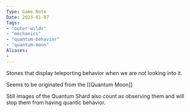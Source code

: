 ```yaml
---
Type: Game Note
Date: 2023-01-07
Tags:
- "outer-wilds"
- "mechanics"
- "quantum-behavior"
- "quantum-moon"
Aliases:
- 
---
```

Stones that display teleporting behavior when we are not looking into it.

Seems to be originated from the [[Quantum Moon]]

Still images of the Quantum Shard also count as observing them and will stop them from having quantic behavior.